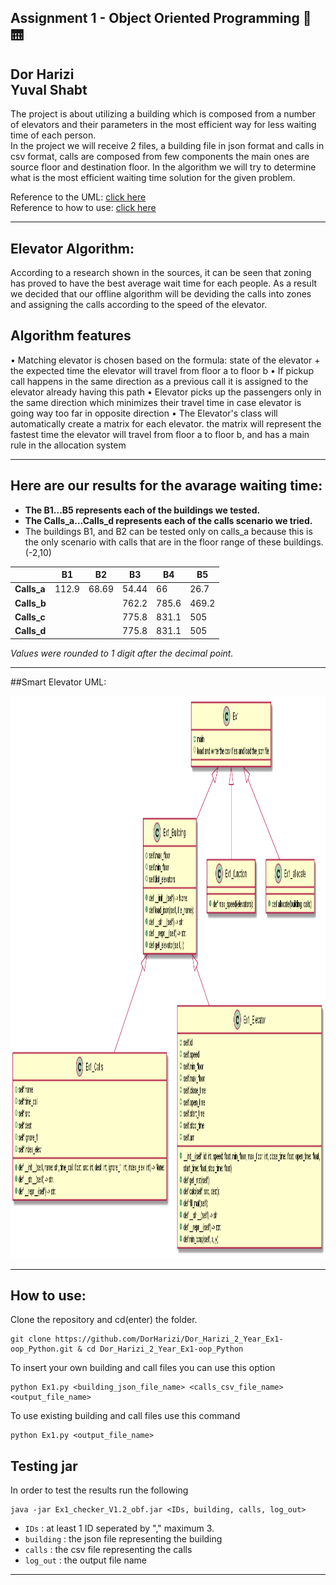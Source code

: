 ## Assignment 1 - Object Oriented Programming :office: :elevator:
**Dor Harizi**  
**Yuval Shabt**
---
The project is about utilizing a building which is composed from a number of elevators and their parameters in the most efficient way for less waiting time of each person.  
In the project we will receive 2 files, a building file in json format and calls in csv format, calls are composed from few components the main ones are source floor and destination floor. In the algorithm we will try to determine what is the most efficient waiting time solution for the given problem.

Reference to the UML: [ click here](#Smart-Elevator-UML)  
Reference to how to use: [ click here](#How-to-use)

---
## Elevator Algorithm:

According to a research shown in the sources, it can be seen that zoning has proved to have the best average wait time for each people.
As a result we decided that our offline algorithm will be deviding the calls into zones and assigning the calls according to the speed of the elevator.

## Algorithm features

•	Matching elevator is chosen based on the formula: state of the elevator + the expected time the elevator will travel from floor a to floor b
•	If pickup call happens in the same direction as a previous call it is assigned to the elevator already having this path
•	Elevator picks up the passengers only in the same direction which minimizes their travel time in case elevator is going way too far in opposite direction
•	The Elevator's class will automatically create a matrix for each elevator. the matrix will represent the fastest time the elevator will travel from floor a to floor   b, and has a main rule in the allocation system

---

## Here are our results for the avarage waiting time:
   - **The B1...B5 represents each of the buildings we tested.** 
   - **The Calls_a...Calls_d  represents each of the calls scenario we tried.** 
   - The buildings B1, and B2 can be tested only on calls_a because this is the only scenario with calls that are in the floor range of these buildings. (-2,10)  

|           | **B1** | **B2** | **B3** | **B4** | **B5** |
|-----------|--------|--------|--------|--------|--------|
|**Calls_a**|	112.9	 | 68.69  | 54.44  | 66     |	26.7   |
|**Calls_b**|		     |        | 762.2  | 785.6  |	469.2  |
|**Calls_c**|		     |        | 775.8  | 831.1  |	505    |
|**Calls_d**|		     |        | 775.8  | 831.1  |	505    |  

 *Values were rounded to 1 digit after the decimal point.*    
 
---
##Smart Elevator UML:

<p align="center">
    <img width="800" height="900" src="https://github.com/DorHarizi/Dor_Harizi_2_Year_Ex1-oop_Python/blob/main/uml.png">
   </p>
   
---


## How to use:
Clone the repository and cd(enter) the folder.
```
git clone https://github.com/DorHarizi/Dor_Harizi_2_Year_Ex1-oop_Python.git & cd Dor_Harizi_2_Year_Ex1-oop_Python
```
To insert your own building and call files you can use this option
```
python Ex1.py <building_json_file_name> <calls_csv_file_name> <output_file_name>
```
To use existing building and call files use this command
```
python Ex1.py <output_file_name>
```
## Testing jar
In order to test the results run the following
```
java -jar Ex1_checker_V1.2_obf.jar <IDs, building, calls, log_out>
```  
* `IDs` : at least 1 ID seperated by "," maximum 3.  
* `building` : the json file representing the building  
* `calls` : the csv file representing the calls  
* `log_out` : the output file name   

------
